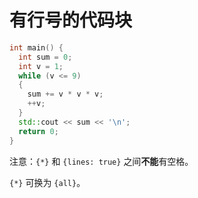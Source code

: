 # 有行号的代码块

```cpp {*}{lines: true}
int main() {
  int sum = 0;
  int v = 1;
  while (v <= 9)
  {
    sum += v * v * v;
    ++v;
  }
  std::cout << sum << '\n';
  return 0;
}
```

注意：`{*}` 和 `{lines: true}` 之间**不能**有空格。

`{*}` 可换为 `{all}`。
